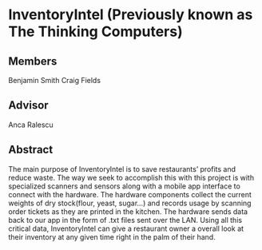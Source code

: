 # InventoryIntel (Previously known as The Thinking Computers)

## Members
Benjamin Smith
Craig Fields

## Advisor
Anca Ralescu
## Abstract
The main purpose of InventoryIntel is to save restaurants’ profits and reduce waste. The way we seek to accomplish this with this project is with specialized scanners and sensors along with a mobile app interface to connect with the hardware. The hardware components collect the current weights of dry stock(flour, yeast, sugar…) and records usage by scanning order tickets as they are printed in the kitchen. The hardware sends data back to our app in the form of .txt files sent over the LAN. Using all this critical data, InventoryIntel can give a restaurant owner a overall look at their inventory at any given time right in the palm of their hand.
